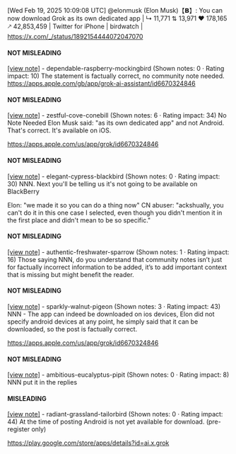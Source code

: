 [Wed Feb 19, 2025 10:09:08 UTC] @elonmusk (Elon Musk)【𝗕】: You can now download Grok as its own dedicated app | ↳ 11,771 ⇅ 13,971 ♥ 178,165 🡕 42,853,459 | Twitter for iPhone | birdwatch | https://x.com/_/status/1892154444072047070

#### NOT MISLEADING

[[view note]](https://x.com/i/birdwatch/n/1892340351031267632) - dependable-raspberry-mockingbird (Shown notes: 0 · Rating impact: 10)
The statement is factually correct, no community note needed. https://apps.apple.com/gb/app/grok-ai-assistant/id6670324846

#### NOT MISLEADING

[[view note]](https://x.com/i/birdwatch/n/1892332058912935958) - zestful-cove-conebill (Shown notes: 6 · Rating impact: 34)
No Note Needed 
Elon Musk said: "as its own dedicated app" and not Android. That's correct. It's available on iOS.

https://apps.apple.com/us/app/grok/id6670324846

#### NOT MISLEADING

[[view note]](https://x.com/i/birdwatch/n/1892277171713958186) - elegant-cypress-blackbird (Shown notes: 0 · Rating impact: 30)
NNN.  Next you'll be telling us it's not going to be available on BlackBerry

Elon: "we made it so you can do a thing now"
CN abuser: "ackshually, you can't do it in this one case I selected, even though you didn't mention it in the first place and didn't mean to be so specific."

#### NOT MISLEADING

[[view note]](https://x.com/i/birdwatch/n/1892243192763822575) - authentic-freshwater-sparrow (Shown notes: 1 · Rating impact: 16)
Those saying NNN, do you understand that community notes isn’t just for factually incorrect information to be added, it’s to add important context that is missing but might benefit the reader.  

#### NOT MISLEADING

[[view note]](https://x.com/i/birdwatch/n/1892218004609306794) - sparkly-walnut-pigeon (Shown notes: 3 · Rating impact: 43)
NNN - The app can indeed be downloaded on ios devices, Elon did not specify android devices at any point, he simply said that it can be downloaded, so the post is factually correct.

https://apps.apple.com/us/app/grok/id6670324846

#### NOT MISLEADING

[[view note]](https://x.com/i/birdwatch/n/1892216284529688968) - ambitious-eucalyptus-pipit (Shown notes: 0 · Rating impact: 8)
NNN put it in the replies 

#### MISLEADING

[[view note]](https://x.com/i/birdwatch/n/1892214770524209522) - radiant-grassland-tailorbird (Shown notes: 0 · Rating impact: 44)
At the time of posting Android is not yet available for download.  (pre-register only)

https://play.google.com/store/apps/details?id=ai.x.grok
